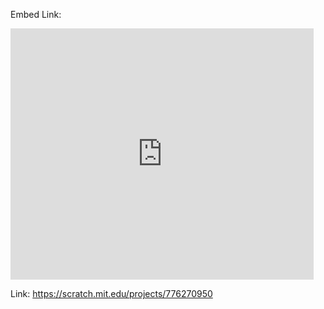 Embed Link:
<iframe src="https://scratch.mit.edu/projects/776270950/embed" allowtransparency="true" width="485" height="402" frameborder="0" scrolling="no" allowfullscreen></iframe>

Link:
https://scratch.mit.edu/projects/776270950
